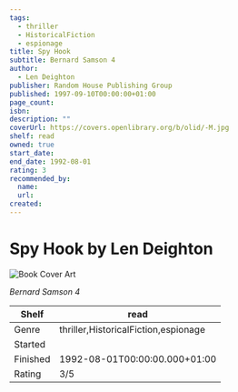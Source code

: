 ```yaml
---
tags:
  - thriller
  - HistoricalFiction
  - espionage
title: Spy Hook
subtitle: Bernard Samson 4
author:
  - Len Deighton
publisher: Random House Publishing Group
published: 1997-09-10T00:00:00+01:00
page_count:
isbn:
description: ""
coverUrl: https://covers.openlibrary.org/b/olid/-M.jpg
shelf: read
owned: true
start_date:
end_date: 1992-08-01
rating: 3
recommended_by:
  name:
  url:
created:
---
```


# Spy Hook by Len Deighton

![Book Cover Art](https://covers.openlibrary.org/b/olid/-M.jpg)

_Bernard Samson 4_

| Shelf | read |
| --- | --- |
| Genre | thriller,HistoricalFiction,espionage |
| Started |  |
| Finished | 1992-08-01T00:00:00.000+01:00 |
| Rating | 3/5 |

